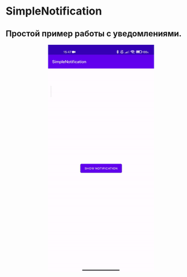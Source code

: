 # SimpleNotification
## Простой пример работы с уведомлениями.
<div align="center"> <img alt="Awesome GitHub Profile Readme" src="assets/example.gif" width="280" height="600"></img>